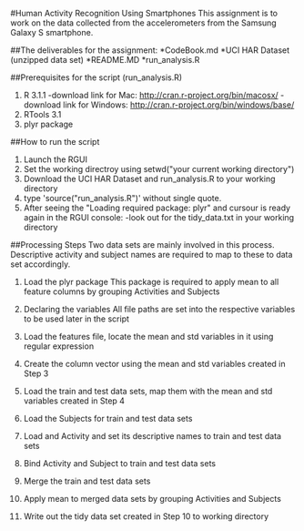 #Human Activity Recognition Using Smartphones 
This assignment is to work on the data collected from the accelerometers from the Samsung Galaxy S smartphone.

##The deliverables for the assignment:
*CodeBook.md
*UCI HAR Dataset (unzipped data set)
*README.MD
*run_analysis.R

##Prerequisites for the script (run_analysis.R)
1. R 3.1.1 
 -download link for Mac: http://cran.r-project.org/bin/macosx/
 -download link for Windows: http://cran.r-project.org/bin/windows/base/
2. RTools 3.1
3. plyr package

##How to run the script
1. Launch the RGUI
2. Set the working directroy using setwd("your current working directory")
3. Download the UCI HAR Dataset and run_analysis.R to your working directory
4. type 'source("run_analysis.R")' without single quote.
5. After seeing the "Loading required package: plyr" and cursour is ready again in the RGUI console:
  -look out for the tidy_data.txt in your working directory

##Processing Steps
Two data sets are mainly involved in this process. Descriptive activity and subject names are required to map to these to data set accordingly.

1. Load the plyr package
This package is required to apply mean to all feature columns by grouping Activities and Subjects

2. Declaring the variables
All file paths are set into the respective variables to be used later in the script

3. Load the features file, locate the mean and std variables in it using regular expression

4. Create the column vector using the mean and std variables created in Step 3

5. Load the train and test data sets, map them with the mean and std variables created in Step 4

6. Load the Subjects for train and test data sets

7. Load and Activity and set its descriptive names to train and test data sets

8. Bind Activity and Subject to train and test data sets

9. Merge the train and test data sets

10. Apply mean to merged data sets by grouping Activities and Subjects

11. Write out the tidy data set created in Step 10 to working directory
